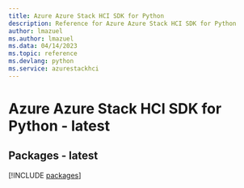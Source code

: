 ```yaml
---
title: Azure Azure Stack HCI SDK for Python
description: Reference for Azure Azure Stack HCI SDK for Python
author: lmazuel
ms.author: lmazuel
ms.data: 04/14/2023
ms.topic: reference
ms.devlang: python
ms.service: azurestackhci
---
```

# Azure Azure Stack HCI SDK for Python - latest
## Packages - latest
[!INCLUDE [packages](azure-stack-hci-index.md)]